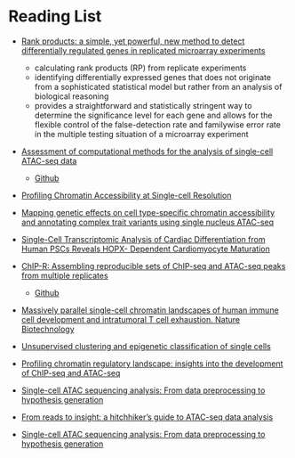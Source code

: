 # Reading List

- [Rank products: a simple, yet powerful, new method to detect differentially regulated genes in replicated microarray experiments](https://febs.onlinelibrary.wiley.com/doi/full/10.1016/j.febslet.2004.07.055)
  - calculating rank products (RP) from replicate experiments
  - identifying differentially expressed genes that does not originate from a sophisticated statistical model but rather from an analysis of biological reasoning
  - provides a straightforward and statistically stringent way to determine the significance level for each gene and allows for the flexible control of the false-detection rate and familywise error rate in the multiple testing situation of a microarray experiment

- [Assessment of computational methods for the analysis of single-cell ATAC-seq data](https://genomebiology.biomedcentral.com/articles/10.1186/s13059-019-1854-5)
  - [Github](https://github.com/pinellolab/scATAC-benchmarking/)

- [Profiling Chromatin Accessibility at Single-cell Resolution](https://www.sciencedirect.com/science/article/pii/S1672022921000115?via%3Dihub)

- [Mapping genetic effects on cell type-specific chromatin accessibility and annotating complex trait variants using single nucleus ATAC-seq](https://www.biorxiv.org/content/10.1101/2020.12.03.387894v1)

- [Single-Cell Transcriptomic Analysis of Cardiac Differentiation from Human PSCs Reveals HOPX- Dependent Cardiomyocyte Maturation](https://www.cell.com/cell-stem-cell/fulltext/S1934-5909(18)30446-6?_returnURL=https%3A%2F%2Flinkinghub.elsevier.com%2Fretrieve%2Fpii%2FS1934590918304466%3Fshowall%3Dtrue)

- [ChIP-R: Assembling reproducible sets of ChIP-seq and ATAC-seq peaks from multiple replicates](https://www.biorxiv.org/content/10.1101/2020.11.24.396960v1.supplementary-material)
  - [Github](https://github.com/rhysnewell/ChIP-R/)

- [Massively parallel single-cell chromatin landscapes of human immune cell development and intratumoral T cell exhaustion. Nature Biotechnology](https://www.nature.com/articles/s41587-019-0206-z)

- [Unsupervised clustering and epigenetic classification of single cells](https://www.nature.com/articles/s41467-018-04629-3)

- [Profiling chromatin regulatory landscape: insights into the development of ChIP-seq and ATAC-seq](https://link.springer.com/article/10.1186/s43556-020-00009-w)

- [Single-cell ATAC sequencing analysis: From data preprocessing to hypothesis generation](https://www.sciencedirect.com/science/article/pii/S2001037020303019?via%3Dihub)

- [From reads to insight: a hitchhiker’s guide to ATAC-seq data analysis](https://genomebiology.biomedcentral.com/articles/10.1186/s13059-020-1929-3)

- [Single-cell ATAC sequencing analysis: From data preprocessing to hypothesis generation](https://www.sciencedirect.com/science/article/pii/S2001037020303019)





